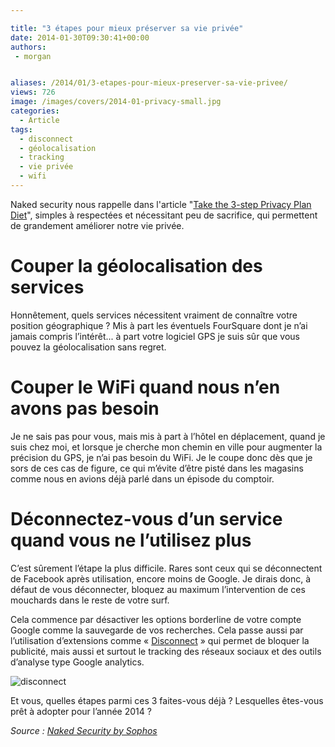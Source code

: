 ```yaml
---

title: "3 étapes pour mieux préserver sa vie privée"
date: 2014-01-30T09:30:41+00:00
authors:
 - morgan


aliases: /2014/01/3-etapes-pour-mieux-preserver-sa-vie-privee/
views: 726
image: /images/covers/2014-01-privacy-small.jpg
categories:
  - Article
tags:
  - disconnect
  - géolocalisation
  - tracking
  - vie privée
  - wifi
---
```

Naked security nous rappelle dans l'article "[Take the 3-step Privacy Plan Diet](http://nakedsecurity.sophos.com/2014/01/28/take-the-3-step-privacy-plan-diet/)", simples à respectées et nécessitant peu de sacrifice, qui permettent de grandement améliorer notre vie privée.

# Couper la géolocalisation des services

Honnêtement, quels services nécessitent vraiment de connaître votre position géographique ? Mis à part les éventuels FourSquare dont je n’ai jamais compris l’intérêt... à part votre logiciel GPS je suis sûr que vous pouvez la géolocalisation sans regret.

# Couper le WiFi quand nous n’en avons pas besoin

Je ne sais pas pour vous, mais mis à part à l’hôtel en déplacement, quand je suis chez moi, et lorsque je cherche mon chemin en ville pour augmenter la précision du GPS, je n’ai pas besoin du WiFi. Je le coupe donc dès que je sors de ces cas de figure, ce qui m’évite d’être pisté dans les magasins comme nous en avions déjà parlé dans un épisode du comptoir.

# Déconnectez-vous d’un service quand vous ne l’utilisez plus

C’est sûrement l’étape la plus difficile. Rares sont ceux qui se déconnectent de Facebook après utilisation, encore moins de Google. Je dirais donc, à défaut de vous déconnecter, bloquez au maximum l’intervention de ces mouchards dans le reste de votre surf.

Cela commence par désactiver les options borderline de votre compte Google comme la sauvegarde de vos recherches. Cela passe aussi par l’utilisation d’extensions comme « [Disconnect](https://disconnect.me/) » qui permet de bloquer la publicité, mais aussi et surtout le tracking des réseaux sociaux et des outils d’analyse type Google analytics.

![disconnect](/images/misc/2014-01-disconnect.jpg)

Et vous, quelles étapes parmi ces 3 faites-vous déjà ? Lesquelles êtes-vous prêt à adopter pour l’année 2014 ?

_Source : [Naked Security by Sophos](http://nakedsecurity.sophos.com/2014/01/28/take-the-3-step-privacy-plan-diet/)_
